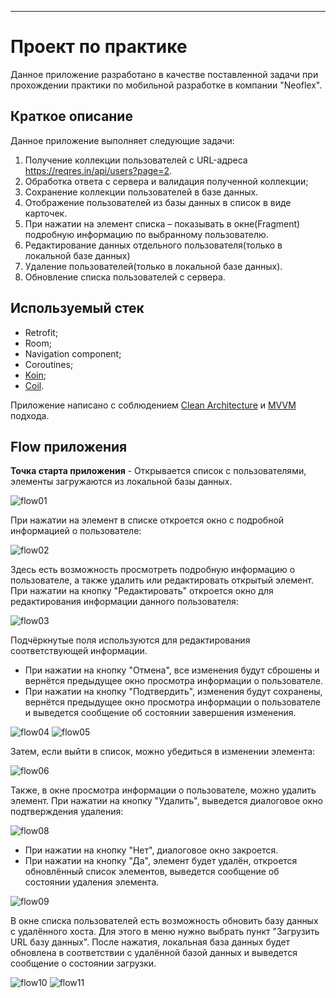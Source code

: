 ___
# Проект по практике
Данное приложение разработано в качестве поставленной задачи при прохождении практики по мобильной разработке в компании "Neoflex".
## Краткое описание
Данное приложение выполняет следующие задачи:
1.	Получение коллекции пользователей с URL-адреса https://reqres.in/api/users?page=2.
2.	Обработка ответа с сервера и валидация полученной коллекции;
3.	Сохранение коллекции пользователей в базе данных.
4.	Отображение пользователей из базы данных в список в виде карточек.
5.	При нажатии на элемент списка – показывать в окне(Fragment) подробную информацию по выбранному пользователю.
6.  Редактирование данных отдельного пользователя(только в локальной базе данных)
7.	Удаление пользователей(только в локальной базе данных).
8.	Обновление списка пользователей с сервера.

## Используемый стек 
 - Retrofit;
 - Room;
 - Navigation component;
 - Coroutines;
 - [Koin](https://insert-koin.io/);
 - [Coil](https://github.com/coil-kt/coil).

 Приложение написано с соблюдением [Clean Architecture](https://github.com/ImangazalievM/CleanArchitectureManifest/blob/master/README-RU.md) и [MVVM](https://en.wikipedia.org/wiki/Model%E2%80%93view%E2%80%93viewmodel) подхода.

 ## Flow приложения

 **Точка старта приложения** - Открывается список с пользователями, элементы загружаются из локальной базы данных. 

 ![flow01](../../../Desktop/1%20—%20копия/readme_img/flow01.png)

 При нажатии на элемент в списке откроется окно с подробной информацией о пользователе:

 ![flow02](../../../Desktop/1%20—%20копия/readme_img/flow02.png)

 Здесь есть возможность просмотреть подробную информацию о пользователе, а также удалить или редактировать открытый элемент. При нажатии на кнопку "Редактировать" откроется окно для редактирования информации данного пользователя:

 ![flow03](../../../Desktop/1%20—%20копия/readme_img/flow03.png)

Подчёркнутые поля используются для редактирования соответствующей информации.
 - При нажатии на кнопку "Отмена", все изменения будут сброшены и вернётся предыдущее окно просмотра информации о пользователе.
 - При нажатии на кнопку "Подтвердить", изменения будут сохранены, вернётся предыдущее окно просмотра информации о пользователе и выведется сообщение об состоянии завершения изменения.

 ![flow04](../../../Desktop/1%20—%20копия/readme_img/flow04.png)
 ![flow05](../../../Desktop/1%20—%20копия/readme_img/flow05.png)

Затем, если выйти в список, можно убедиться в изменении элемента:

 ![flow06](../../../Desktop/1%20—%20копия/readme_img/flow06.png)

Также, в окне просмотра информации о пользователе, можно удалить элемент. При нажатии на кнопку "Удалить", выведется диалоговое окно подтверждения удаления:

 ![flow08](../../../Desktop/1%20—%20копия/readme_img/flow08.png)

 - При нажатии на кнопку "Нет", диалоговое окно закроется.
 - При нажатии на кнопку "Да", элемент будет удалён, откроется обновлённый список элементов, выведется сообщение об состоянии удаления элемента.

 ![flow09](../../../Desktop/1%20—%20копия/readme_img/flow09.png)

 В окне списка пользователей есть возможность обновить базу данных с удалённого хоста. Для этого в меню нужно выбрать пункт "Загрузить URL базу данных". После нажатия, локальная база данных будет обновлена в соответствии с удалённой базой данных и выведется сообщение о состоянии загрузки.

 ![flow10](../../../Desktop/1%20—%20копия/readme_img/flow10.png)
 ![flow11](../../../Desktop/1%20—%20копия/readme_img/flow11.png)
